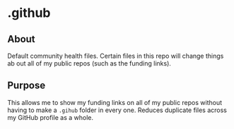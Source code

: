 # .github

## About

Default community health files. Certain files in this repo will change things ab
out all of my public repos (such as the funding links).

## Purpose

This allows me to show my funding links on all of my public repos without having
to make a `.gihub` folder in every one. Reduces duplicate files across my GitHub
profile as a whole.
